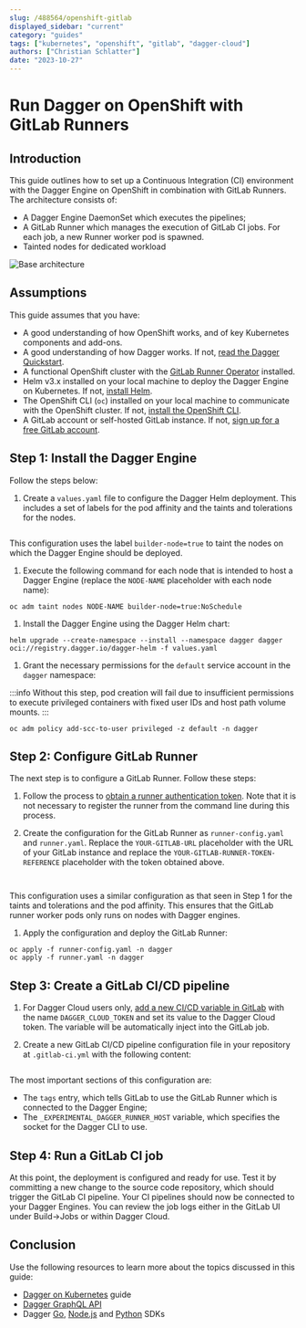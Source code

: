 ```yaml
---
slug: /488564/openshift-gitlab
displayed_sidebar: "current"
category: "guides"
tags: ["kubernetes", "openshift", "gitlab", "dagger-cloud"]
authors: ["Christian Schlatter"]
date: "2023-10-27"
---
```


# Run Dagger on OpenShift with GitLab Runners

## Introduction

This guide outlines how to set up a Continuous Integration (CI) environment with the Dagger Engine on OpenShift in combination with GitLab Runners. The architecture consists of:

* A Dagger Engine DaemonSet which executes the pipelines;
* A GitLab Runner which manages the execution of GitLab CI jobs. For each job, a new Runner worker pod is spawned.
* Tainted nodes for dedicated workload

![Base architecture](/img/current/guides/openshift-gitlab/pattern.png)

## Assumptions

This guide assumes that you have:

- A good understanding of how OpenShift works, and of key Kubernetes components and add-ons.
- A good understanding of how Dagger works. If not, [read the Dagger Quickstart](../quickstart/index.mdx).
- A functional OpenShift cluster with the [GitLab Runner Operator](https://docs.gitlab.com/runner/install/operator.html) installed.
- Helm v3.x installed on your local machine to deploy the Dagger Engine on Kubernetes. If not, [install Helm](https://helm.sh/docs/intro/install/).
- The OpenShift CLI (`oc`) installed on your local machine to communicate with the OpenShift cluster. If not, [install the OpenShift CLI](https://docs.openshift.com/container-platform/4.13/cli_reference/openshift_cli/getting-started-cli.html).
- A GitLab account or self-hosted GitLab instance. If not, [sign up for a free GitLab account](https://gitlab.com/signup).

## Step 1: Install the Dagger Engine

Follow the steps below:

1. Create a `values.yaml` file to configure the Dagger Helm deployment. This includes a set of labels for the pod affinity and the taints and tolerations for the nodes.

  ```yaml file=./snippets/openshift-gitlab/values.yaml
  ```

  This configuration uses the label `builder-node=true` to taint the nodes on which the Dagger Engine should be deployed.

1. Execute the following command for each node that is intended to host a Dagger Engine (replace the `NODE-NAME` placeholder with each node name):

  ```shell
  oc adm taint nodes NODE-NAME builder-node=true:NoSchedule
  ```

1. Install the Dagger Engine using the Dagger Helm chart:

  ```shell
  helm upgrade --create-namespace --install --namespace dagger dagger oci://registry.dagger.io/dagger-helm -f values.yaml
  ```

1. Grant the necessary permissions for the `default` service account in the `dagger` namespace:

  :::info
  Without this step, pod creation will fail due to insufficient permissions to execute privileged containers with fixed user IDs and host path volume mounts.
  :::

  ```shell
  oc adm policy add-scc-to-user privileged -z default -n dagger
  ```

## Step 2: Configure GitLab Runner

The next step is to configure a GitLab Runner. Follow these steps:

1. Follow the process to [obtain a runner authentication token](https://docs.gitlab.com/ee/ci/runners/runners_scope.html#create-a-shared-runner-with-a-runner-authentication-token). Note that it is not necessary to register the runner from the command line during this process.

1. Create the configuration for the GitLab Runner as `runner-config.yaml` and `runner.yaml`. Replace the `YOUR-GITLAB-URL` placeholder with the URL of your GitLab instance and replace the `YOUR-GITLAB-RUNNER-TOKEN-REFERENCE` placeholder with the token obtained above.

  ```yaml title=runner-config.yaml file=./snippets/openshift-gitlab/runner-config.yaml
  ```

  ```yaml title=runner.yaml file=./snippets/openshift-gitlab/runner.yaml
  ```

  This configuration uses a similar configuration as that seen in Step 1 for the taints and tolerations and the pod affinity. This ensures that the GitLab runner worker pods only runs on nodes with Dagger engines.

1. Apply the configuration and deploy the GitLab Runner:

  ```shell
  oc apply -f runner-config.yaml -n dagger
  oc apply -f runner.yaml -n dagger
  ```

## Step 3: Create a GitLab CI/CD pipeline

1. For Dagger Cloud users only, [add a new CI/CD variable in GitLab](https://docs.gitlab.com/ee/ci/variables/#define-a-cicd-variable-in-the-ui) with the name `DAGGER_CLOUD_TOKEN` and set its value to the Dagger Cloud token.
The variable will be automatically inject into the GitLab job.

1. Create a new GitLab CI/CD pipeline configuration file in your repository at `.gitlab-ci.yml` with the following content:

  ```yaml title=.gitlab-ci.yml file=./snippets/openshift-gitlab/.gitlab-ci.yml
  ```

  The most important sections of this configuration are:

  - The `tags` entry, which tells GitLab to use the GitLab Runner which is connected to the Dagger Engine;
  - The `_EXPERIMENTAL_DAGGER_RUNNER_HOST` variable, which specifies the socket for the Dagger CLI to use.

## Step 4: Run a GitLab CI job

At this point, the deployment is configured and ready for use. Test it by committing a new change to the source code repository, which should trigger the GitLab CI pipeline. Your CI pipelines should now be connected to your Dagger Engines. You can review the job logs either in the GitLab UI under Build->Jobs or within Dagger Cloud.

## Conclusion

Use the following resources to learn more about the topics discussed in this guide:

- [Dagger on Kubernetes](./194031-kubernetes.md) guide
- [Dagger GraphQL API](https://docs.dagger.io/api/975146/concepts)
- Dagger [Go](https://docs.dagger.io/sdk/go), [Node.js](https://docs.dagger.io/sdk/nodejs) and [Python](https://docs.dagger.io/sdk/python) SDKs
